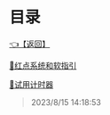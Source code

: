 # 目录  


[👈【返回】](/--目录--/00工作笔记00/--目录--00工作笔记00)  


[📜红点系统和软指引](/00工作笔记00/zoo可梦笔记/红点系统和软指引)  

[📜试用计时器](/00工作笔记00/zoo可梦笔记/试用计时器.txt)  







> 2023/8/15 14:18:53
